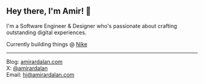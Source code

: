 ## Hey there, I'm Amir! 👋

I'm a Software Engineer & Designer who's passionate about crafting outstanding digital experiences.

Currently building things @ [Nike](https://lebronjamesinnovationcenter.nike.com/)  

----

Blog: [amirardalan.com](https://amirardalan.com)  
X: [@amirardalan](https://x.com/amirardalan)  
Email: hi@amirardalan.com

<!---
amirardalan/amirardalan is a ✨ special ✨ repository because its `README.md` (this file) appears on your GitHub profile.
You can click the Preview link to take a look at your changes.
--->

